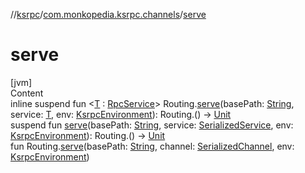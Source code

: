 //[ksrpc](../index.md)/[com.monkopedia.ksrpc.channels](index.md)/[serve](serve.md)



# serve  
[jvm]  
Content  
inline suspend fun <[T](serve.md) : [RpcService](../com.monkopedia.ksrpc/-rpc-service/index.md)> Routing.[serve](serve.md)(basePath: [String](https://kotlinlang.org/api/latest/jvm/stdlib/kotlin/-string/index.html), service: [T](serve.md), env: [KsrpcEnvironment](../com.monkopedia.ksrpc/-ksrpc-environment/index.md)): Routing.() -> [Unit](https://kotlinlang.org/api/latest/jvm/stdlib/kotlin/-unit/index.html)  
suspend fun [serve](serve.md)(basePath: [String](https://kotlinlang.org/api/latest/jvm/stdlib/kotlin/-string/index.html), service: [SerializedService](-serialized-service/index.md), env: [KsrpcEnvironment](../com.monkopedia.ksrpc/-ksrpc-environment/index.md)): Routing.() -> [Unit](https://kotlinlang.org/api/latest/jvm/stdlib/kotlin/-unit/index.html)  
fun Routing.[serve](serve.md)(basePath: [String](https://kotlinlang.org/api/latest/jvm/stdlib/kotlin/-string/index.html), channel: [SerializedChannel](-serialized-channel/index.md), env: [KsrpcEnvironment](../com.monkopedia.ksrpc/-ksrpc-environment/index.md))  



